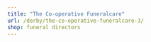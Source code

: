 ```yaml
---
title: "The Co-operative Funeralcare"
url: /derby/the-co-operative-funeralcare-3/
shop: funeral directors
---
```

